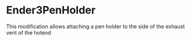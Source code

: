 # Ender3PenHolder

This modification allows attaching a pen holder to the side of the exhaust vent of the hotend 
